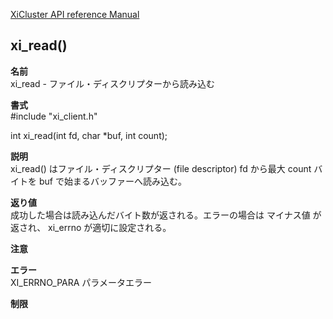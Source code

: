 [XiCluster API reference Manual](API.md)  

## xi_read()
  
**名前**  
  xi_read - ファイル・ディスクリプターから読み込む  
  
**書式**  
  #include "xi_client.h"  
  
  int xi_read(int fd, char *buf, int count);  
   
**説明**  
  xi_read() はファイル・ディスクリプター (file descriptor) fd から最大 count バイトを buf で始まるバッファーへ読み込む。  
  
**返り値**  
  成功した場合は読み込んだバイト数が返される。エラーの場合は マイナス値 が返され、 xi_errno が適切に設定される。  
  
**注意**  
  
**エラー**  
  XI_ERRNO_PARA   パラメータエラー  
  
**制限**  
  

